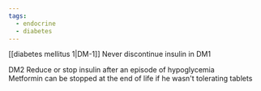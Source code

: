 ```yaml
---
tags:
  - endocrine
  - diabetes
---
```

[[diabetes mellitus 1|DM-1]]
Never discontinue insulin in DM1

DM2
Reduce or stop insulin after an episode of hypoglycemia  
Metformin can be stopped at the end of life if he wasn't tolerating tablets